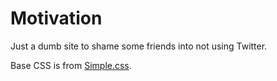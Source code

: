 # Motivation

Just a dumb site to shame some friends into not using Twitter.

Base CSS is from [Simple.css](https://simplecss.org/).